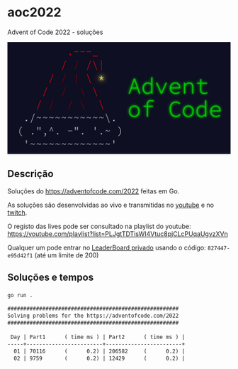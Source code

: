 # aoc2022

Advent of Code 2022 - soluções

![Advent Of Code](./aoc.jpeg)

## Descrição

Soluções do https://adventofcode.com/2022 feitas em Go.

As soluções são desenvolvidas ao vivo e transmitidas no
[youtube](https://youtube.com/@tcarreira) e no
[twitch](https://twitch.tv/tcarreira).

O registo das lives pode ser consultado na playlist do youtube:
https://youtube.com/playlist?list=PLJgtTDTisWI4Vtuc8pjCLcPUqaUgvzXVn

Qualquer um pode entrar no [LeaderBoard privado](https://adventofcode.com/2022/leaderboard/private) usando o código: `827447-e95d42f1` (até um limite de 200)



## Soluções e tempos

`go run .`

```
######################################################
Solving problems for the https://adventofcode.com/2022
######################################################

 Day | Part1      ( time ms ) | Part2      ( time ms ) |
-----+------------------------+------------------------+
  01 | 70116      (      0.2) | 206582     (      0.2) |
  02 | 9759       (      0.2) | 12429      (      0.2) |
```